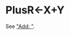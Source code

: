 




<h1 class="heading"><span class="name">Plus</span><span class="command">R←X+Y</span></h1>

See ["Add: "](../../scalar-dyadic-arithmetic-functions/add.md).



